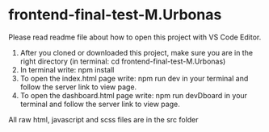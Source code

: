 # frontend-final-test-M.Urbonas
Please read readme file about how to open this project with VS Code Editor.
1. After you cloned or downloaded this project, make sure you are in the right directory (in terminal: cd frontend-final-test-M.Urbonas)  
2. In terminal write: npm install
3. To open the index.html page write: npm run dev in your terminal and follow the server link to view page.
4. To open the dashboard.html page write: npm run devDboard in your terminal and follow the server link to view page.

All raw html, javascript and scss files are in the src folder
